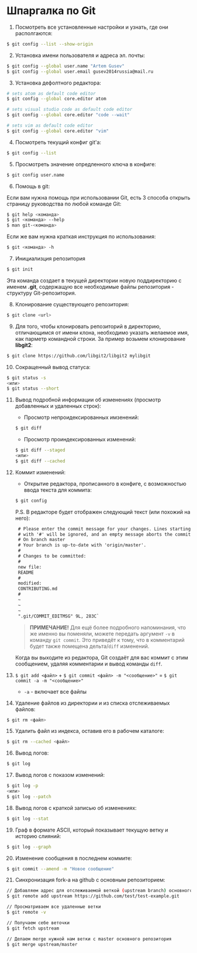 # Шпаргалка по Git

1. Посмотреть все установленные настройки и узнать, где они располгаются:
```bash
$ git config --list --show-origin
```

2. Установка имени пользователя и адреса эл. почты:
```bash
$ git config --global user.name "Artem Gusev"
$ git config --global user.email gusev2014russia@mail.ru
```

3. Установка дефолтного редактора:
```bash
# sets atom as default code editor
$ git config --global core.editor atom

# sets visual studio code as default code editor
$ git config --global core.editor "code --wait"

# sets vim as default code editor
$ git config --global core.editor "vim"
```

4. Посмотреть текущий конфиг git'а:
```bash
$ git config --list
```

5. Просмотреть значение опредленного ключа в конфиге:
```bash
$ git config user.name
```

6. Помощь в git:

Если вам нужна помощь при использовании Git, есть 3 способа открыть страницу руководства по любой команде Git:
```bash
$ git help <команда>
$ git <команда> --help
$ man git-<команда>
```

Если же вам нужна краткая инструкция по использования:
```bash
$ git <команда> -h
```

7. Инициализция репозитория
```bash
$ git init
```

Эта команда создает в текущей директории новую поддиректорию с именем **.git**, содержащую все необходимые файлы репозитория - структуру Git-репозитория.

8. Клонирование существующего репозитория:
```bash
$ git clone <url>
```

9. Для того, чтобы клонировать репозиторий в директорию, отличающимся от имени клона, необходимо указать желаемое имя, как парметр командной строки. За пример возьмем клонирование **libgit2**:
```bash
$ git clone https://github.com/libgit2/libgit2 mylibgit
```

10. Сокращенный вывод статуса:
```bash
$ git status -s
<или>
$ git status --short 
```

11. Вывод подробной информации об изменениях (просмотр добавленных и удаленных строк):

    * Просмотр непроидексированных имзенений:

    ```bash
    $ git diff
    ```

    * Просмотр проиндексированных изменений:
    
    ```bash
    $ git diff --staged
    <или>
    $ git diff --cached
    ```
    
12. Коммит изменений:
    * Открытие редактора, прописанного в конфиге, с возможностью ввода текста для коммита:
    ```bash
    $ git config
    ```
    
    P.S. В редакторе будет отображен следующий текст (или похожий на него):
    
    ```markdown
     # Please enter the commit message for your changes. Lines starting
     # with '#' will be ignored, and an empty message aborts the commit.
     # On branch master
     # Your branch is up-to-date with 'origin/master'.
     #
     # Changes to be committed:
     #
     new file:
     README
     #
     modified:
     CONTRIBUTING.md
     #
     ~
     ~
     ~
     ".git/COMMIT_EDITMSG" 9L, 283C`
    ```
     
     >**ПРИМЕЧАНИЕ!** Для ещё более подробного напоминания, что же именно вы поменяли, можете передать аргумент `-v` в команду `git commit`. Это приведёт к тому, что в комментарий будет также помещена дельта/`diff` изменений.
     
     Когда вы выходите из редактора, Git создаёт для вас коммит с этим сообщением, удаляя комментарии и вывод команды `diff`.
     
13. `$ git add <файл>` + `$ git commit <файл> -m "<сообщение>"` = `$ git commit -a -m "<сообщение>"`
    
    * `-a` - включает все файлы
    
14. Удаление файлов из директории и из списка отслеживаемых файлов:
```bash
$ git rm <файл>
```
    
15. Удалить файл из индекса, оставив его в рабочем каталоге:
```bash
$ git rm --cached <файл>
```

16. Вывод логов:
```bash
$ git log
```

17. Вывод логов с показом изменений:
```bash
$ git log -p
<или>
$ git log --patch
```

18. Вывод логов с краткой записью об изменениях:
```bash
$ git log --stat
```

19. Граф в формате ASCII, который показывает текущую ветку и историю слияний:
```bash
$ git log --graph
```

20. Изменение сообщения в последнем коммите:
```bash
$ git commit --amend -m "Новое сообщение"
```
21. Синхронизация fork-a на github с основным репозиторием:
```bash
// Добавляем адрес для отслеживаемой веткой (upstream branch) основного репозитория
$ git remote add upstream https://github.com/test/test-example.git

// Просматриваем все удаленные ветки
$ git remote -v

// Получаем себе веточки
$ git fetch upstream

// Делаем merge нужной нам ветки с master основного репозитория
$ git merge upstream/master
```

